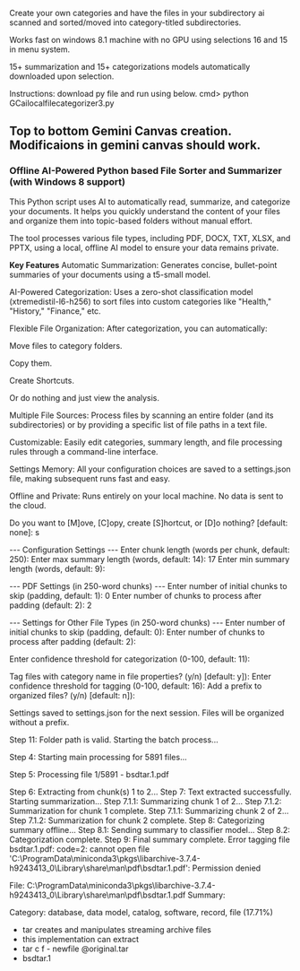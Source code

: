 Create your own categories and have the files in your subdirectory ai scanned and sorted/moved into category-titled subdirectories.  

Works fast on windows 8.1 machine with no GPU using selections 16 and 15 in menu system. 

15+ summarization and 15+ categorizations models automatically downloaded upon selection.

Instructions: download py file and run using below.
cmd> python GCailocalfilecategorizer3.py

Top to bottom Gemini Canvas creation.  Modificaions in gemini canvas should work.
-----------------------------------------------------------------------------------
### Offline AI-Powered Python based File Sorter and Summarizer (with Windows 8 support)

This Python script uses AI to automatically read, summarize, and categorize your documents. It helps you quickly understand the content of your files and organize them into topic-based folders without manual effort.

The tool processes various file types, including PDF, DOCX, TXT, XLSX, and PPTX, using a local, offline AI model to ensure your data remains private.

**Key Features**
Automatic Summarization: Generates concise, bullet-point summaries of your documents using a t5-small model.

AI-Powered Categorization: Uses a zero-shot classification model (xtremedistil-l6-h256) to sort files into custom categories like "Health," "History," "Finance," etc.

Flexible File Organization: After categorization, you can automatically:

Move files to category folders.

Copy them.

Create Shortcuts.

Or do nothing and just view the analysis.

Multiple File Sources: Process files by scanning an entire folder (and its subdirectories) or by providing a specific list of file paths in a text file.

Customizable: Easily edit categories, summary length, and file processing rules through a command-line interface.

Settings Memory: All your configuration choices are saved to a settings.json file, making subsequent runs fast and easy.

Offline and Private: Runs entirely on your local machine. No data is sent to the cloud.



Do you want to [M]ove, [C]opy, create [S]hortcut, or [D]o nothing? [default: none]: s

--- Configuration Settings ---
Enter chunk length (words per chunk, default: 250):
Enter max summary length (words, default: 14): 17
Enter min summary length (words, default: 9):

--- PDF Settings (in 250-word chunks) ---
Enter number of initial chunks to skip (padding, default: 1): 0
Enter number of chunks to process after padding (default: 2): 2

--- Settings for Other File Types (in 250-word chunks) ---
Enter number of initial chunks to skip (padding, default: 0):
Enter number of chunks to process after padding (default: 2):

Enter confidence threshold for categorization (0-100, default: 11):

Tag files with category name in file properties? (y/n) [default: y]):
Enter confidence threshold for tagging (0-100, default: 16):
Add a prefix to organized files? (y/n) [default: n]):

Settings saved to settings.json for the next session.
Files will be organized without a prefix.

Step 11: Folder path is valid. Starting the batch process...

Step 4: Starting main processing for 5891 files...

Step 5: Processing file 1/5891 - bsdtar.1.pdf

Step 6: Extracting from chunk(s) 1 to 2...
Step 7: Text extracted successfully. Starting summarization...
Step 7.1.1: Summarizing chunk 1 of 2...
Step 7.1.2: Summarization for chunk 1 complete.
Step 7.1.1: Summarizing chunk 2 of 2...
Step 7.1.2: Summarization for chunk 2 complete.
Step 8: Categorizing summary offline...
Step 8.1: Sending summary to classifier model...
Step 8.2: Categorization complete.
Step 9: Final summary complete.
Error tagging file bsdtar.1.pdf: code=2: cannot open file 'C:\ProgramData\miniconda3\pkgs\libarchive-3.7.4-h9243413_0\Library\share\man\pdf\bsdtar.1.pdf': Permission denied

File: C:\ProgramData\miniconda3\pkgs\libarchive-3.7.4-h9243413_0\Library\share\man\pdf\bsdtar.1.pdf
Summary:

Category: database, data model, catalog, software, record, file (17.71%)
- tar creates and manipulates streaming archive files
- this implementation can extract
- tar c f - newfile @original.tar
- bsdtar.1
